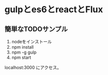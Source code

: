 # gulpとes6とreactとFlux
## 簡単なTODOサンプル

1. nodeをインストール
2. npm install
3. npm -g gulp
4. npm start

localhost:3000 にアクセス。
